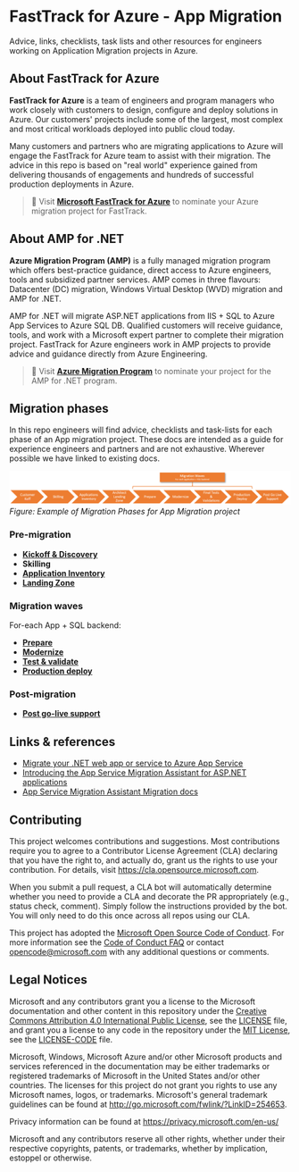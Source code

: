 # FastTrack for Azure - App Migration

Advice, links, checklists, task lists and other resources for engineers working on Application Migration projects in Azure. 

## About FastTrack for Azure

**FastTrack for Azure** is a team of engineers and program managers who work closely with customers to design, configure and deploy solutions in Azure. Our customers' projects include some of the largest, most complex and most critical workloads deployed into public cloud today. 

Many customers and partners who are migrating applications to Azure will engage the FastTrack for Azure team to assist with their migration. The advice in this repo is based on "real world" experience gained from delivering thousands of engagements and hundreds of successful production deployments in Azure.

> 📖 Visit **[Microsoft FastTrack for Azure]** to nominate your Azure migration project for FastTrack.

## About AMP for .NET

**Azure Migration Program (AMP)** is a fully managed migration program which offers best-practice guidance, direct access to Azure engineers, tools and subsidized partner services. AMP comes in three flavours: Datacenter (DC) migration, Windows Virtual Desktop (WVD) migration and AMP for .NET.

AMP for .NET will migrate ASP.NET applications from IIS + SQL to Azure App Services to Azure SQL DB. Qualified customers will receive guidance, tools, and work with a Microsoft expert partner to complete their migration project. FastTrack for Azure engineers work in AMP projects to provide advice and guidance directly from Azure Engineering.

> 📖 Visit **[Azure Migration Program]** to nominate your project for the AMP for .NET program.

## Migration phases

In this repo engineers will find advice, checklists and task-lists for each phase of an App migration project. These docs are intended as a guide for experience engineers and partners and are not exhaustive. Wherever possible we have linked to existing docs.

![Flowchart showing example of Migration Phases for an App Migration project](./docs/images/migration-phases.png)<br/>_Figure: Example of Migration Phases for App Migration project_

### Pre-migration

* **[Kickoff & Discovery]**
* **Skilling**
* **[Application Inventory]**
* **[Landing Zone]**

### Migration waves

For-each App + SQL backend:

* **[Prepare]**
* **[Modernize]**
* **[Test & validate]**
* **[Production deploy]**

### Post-migration

* **[Post go-live support]**

## Links & references

* [Migrate your .NET web app or service to Azure App Service]
* [Introducing the App Service Migration Assistant for ASP.NET applications]
* [App Service Migration Assistant Migration docs]

## Contributing

This project welcomes contributions and suggestions.  Most contributions require you to agree to a
Contributor License Agreement (CLA) declaring that you have the right to, and actually do, grant us
the rights to use your contribution. For details, visit https://cla.opensource.microsoft.com.

When you submit a pull request, a CLA bot will automatically determine whether you need to provide
a CLA and decorate the PR appropriately (e.g., status check, comment). Simply follow the instructions
provided by the bot. You will only need to do this once across all repos using our CLA.

This project has adopted the [Microsoft Open Source Code of Conduct](https://opensource.microsoft.com/codeofconduct/).
For more information see the [Code of Conduct FAQ](https://opensource.microsoft.com/codeofconduct/faq/) or
contact [opencode@microsoft.com](mailto:opencode@microsoft.com) with any additional questions or comments.

## Legal Notices

Microsoft and any contributors grant you a license to the Microsoft documentation and other content
in this repository under the [Creative Commons Attribution 4.0 International Public License](https://creativecommons.org/licenses/by/4.0/legalcode),
see the [LICENSE](LICENSE) file, and grant you a license to any code in the repository under the [MIT License](https://opensource.org/licenses/MIT), see the
[LICENSE-CODE](LICENSE-CODE) file.

Microsoft, Windows, Microsoft Azure and/or other Microsoft products and services referenced in the documentation
may be either trademarks or registered trademarks of Microsoft in the United States and/or other countries.
The licenses for this project do not grant you rights to use any Microsoft names, logos, or trademarks.
Microsoft's general trademark guidelines can be found at http://go.microsoft.com/fwlink/?LinkID=254653.

Privacy information can be found at https://privacy.microsoft.com/en-us/

Microsoft and any contributors reserve all other rights, whether under their respective copyrights, patents,
or trademarks, whether by implication, estoppel or otherwise.

<!-- LINKS -->
[Azure Migration Program]:https://azure.microsoft.com/en-us/migration/migration-program/
[Microsoft FastTrack for Azure]:https://azure.microsoft.com/en-us/programs/azure-fasttrack/
[Kickoff & Discovery]:./docs/discovery.md
[Application Inventory]:./docs/app-inventory.md
[Landing Zone]:./docs/landing-zone
[Prepare]:./docs/prepare.md
[Modernize]:./docs/modernize.md
[Test & validate]:./docs/testing-validation.md
[Production deploy]:./docs/prod-deploy.md
[Post go-live support]:./docs/support.md
[Migrate your .NET web app or service to Azure App Service]:https://docs.microsoft.com/en-us/dotnet/azure/migration/app-service
[App Service Migration Assistant Migration docs]:https://github.com/Azure/App-Service-Migration-Assistant/tree/master/MigrationDocs
[99.9%]:https://uptime.is/99.9
[Introducing the App Service Migration Assistant for ASP.NET applications]:https://azure.microsoft.com/en-us/blog/introducing-the-app-service-migration-assistant-for-asp-net-applications/
